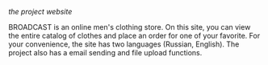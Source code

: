 *the project website*

BROADCAST is an online men's clothing store.
On this site, you can view the entire catalog of clothes and place an order for one of your favorite. For your convenience, the site has two languages (Russian, English). The project also has a email sending and file upload functions.

